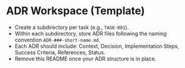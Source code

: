 # ADR Workspace (Template)

- Create a subdirectory per task (e.g., `TASK-001`).
- Within each subdirectory, store ADR files following the naming convention `ADR-###-short-name.md`.
- Each ADR should include: Context, Decision, Implementation Steps, Success Criteria, References, Status.
- Remove this README once your ADR structure is in place.
